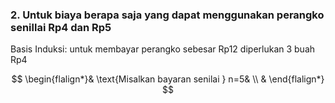 ### 2. Untuk biaya berapa saja yang dapat menggunakan perangko senillai Rp4 dan Rp5


Basis Induksi: untuk membayar perangko sebesar Rp12 diperlukan 3 buah Rp4

$$
\begin{flalign*}&
\text{Misalkan bayaran senilai } n=5& \\
&
\end{flalign*}
$$


